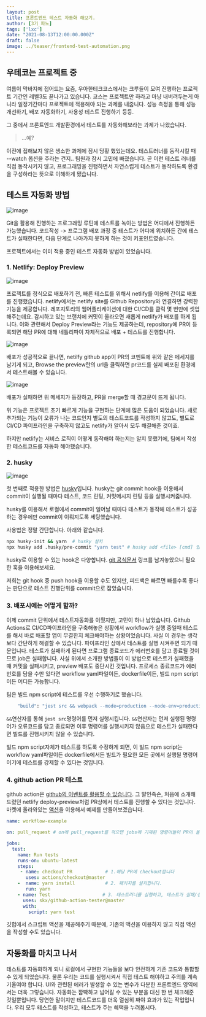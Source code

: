 ```yaml
---
layout: post
title: 프론트엔드 테스트 자동화 해보기.
author: [3기_파노]
tags: ['lxc']
date: "2021-08-13T12:00:00.000Z"
draft: false
image: ../teaser/frontend-test-automation.png
---
```



## 우테코는 프로젝트 중

 여름이 막바지에 접어드는 요즘, 우아한테크코스에서는 크루들이 모여 진행하는 프로젝트 기간인 레벨3도 끝나가고 있습니다. 코스는 프로젝트만 하라고 마냥 내버려두는게 아니라 일정기간마다 프로젝트에 적용해야 되는 과제를 내줍니다.  성능 측정을 통해 성능 개선하기, 배포 자동화하기, 사용성 테스트 진행하기 등등.

 그 중에서 프론트엔드 개발환경에서 테스트를 자동화해보라는 과제가 나왔습니다.

>  ...예?

이전에 접해보지 않은 생소한 과제에 잠시 당황 했었는데요. 테스트러너를 동작시킬 때 --watch 옵션을 주라는 건지.. 팀원과 잠시 고민에 빠졌습니다.  곧 이런 테스트 러너를 직접 동작시키지 않고, 프로그래밍을 진행하면서 자연스럽게 테스트가 동작하도록 환경을 구성하라는 뜻으로 이해하게 됐습니다.

## 테스트 자동화 방법

![image](https://user-images.githubusercontent.com/44419181/129481126-6a61326f-5e5d-4e8d-8021-07b0ba08a1fb.png)

Git을 활용해 진행하는 프로그래밍 루틴에 테스트를 녹이는 방법은 어디에서 진행하든 가능했습니다. 코드작성 -> 프로그램 배포 과정 중 테스트가 어디에 위치하든 간에 테스트가 실패한다면, 다음 단계로 나아가지 못하게 하는 것이 키포인트였습니다.

프로젝트에서는 이미 적용 중인 테스트 자동화 방법이 있었습니다.

### 1. Netlify: Deploy Preview

![image](https://user-images.githubusercontent.com/44419181/129477970-72ac1437-3e99-4e0e-9917-d3ead07d50c0.png)

프로젝트를 정식으로 배포하기 전, 빠른 테스트를 위해서 netlify를 이용해 간이로 배포를 진행했습니다.  netlify에서는 netlify site를  Github Repository와 연결하면 강력한 기능을 제공합니다. 레포지토리의 웹어플리케이션에 대한 CI/CD를 클릭 몇 번만에 셋업해주는데요. 감시하고 있는 브랜치에 커밋이 올라오면 새롭게 netlify가 배포를 하게 됩니다. 이와 관련해서 Deploy Preview라는 기능도 제공하는데, repository에 PR이 등록되면 해당 PR에 대해 네틀리파이 자체적으로 배포 + 테스트를 진행합니다.

![image](https://user-images.githubusercontent.com/44419181/129478241-f572fb42-f64a-412b-a4a2-cff710008c87.png)

배포가 성공적으로 끝나면, netilfy github app이 PR의 코멘트에 위와 같은 메세지를 남기게 되고,  Browse the preview란의 url을 클릭하면 pr코드를 실제 배포된 환경에서 테스트해볼 수 있습니다.



![image](https://user-images.githubusercontent.com/44419181/129478325-28828199-eb26-4951-8501-54f0e093cde3.png)

배포가 실패하면 위 메세지가 등장하고, PR을 merge할 때 경고문이 뜨게 됩니다.

위 기능은 프로젝트 초기 빠르게 기능을 구현하는 단계에 많은 도움이 되었습니다. 새로 추가되는 기능이 오류가 나는 코드인지 별도의 테스트코드를 작성하지 않고도, 별도로 CI/CD 파이프라인을 구축하지 않고도 netlify가 알아서 모두 해결해준 것이죠.

하지만 netlify는 서비스 로직이 어떻게 동작해야 하는지는 알지 못했기에, 팀에서 작성한 테스트코드를 자동화 해야했습니다.



### 2. husky

![image](https://user-images.githubusercontent.com/44419181/129478578-ee0df4a2-1af5-446b-8796-cdddc490f80e.png)

첫 번째로 적용한 방법은 [husky](https://typicode.github.io/husky/#/)입니다. husky는 git commit hook을 이용해서 commit이 실행될 때마다 테스트, 코드 린팅, 커밋메시지 린팅 등을 실행시켜줍니다.

husky를 이용해서 로컬에서 commit이 일어날 때마다 테스트가 동작해 테스트가 성공하는 경우에만 commit이 이뤄지도록 세팅했습니다.

사용법은 정말 간단합니다.  아래와 같습니다.

```sh
npx husky-init && yarn  # husky 설치
npx husky add .husky/pre-commit "yarn test" # husky add <file> [cmd] 입니다. file에는 git hook이름이 따라옵니다. [cmd]에는 실행할 쉘 커맨드를 입력합니다.
```

husky로 이용할 수 있는 hook은 다양합니다. [git 공식문서](https://git-scm.com/book/en/v2/Customizing-Git-Git-Hooks) 링크를 남겨놓았으니 필요한 훅을 이용해보세요.

저희는 git hook 중 push hook을 이용할 수도 있지만, 피드백은 빠르면 빠를수록 좋다는 판단으로 테스트 진행단위를 commit으로 잡았습니다.



### 3. 배포시에는 어떻게 할까?

이제 commit 단위에서 테스트자동화를 이뤘지만, 고민이 하나 남았습니다. Github Actions로 CI/CD파이프라인을 구축해놓은 상황에서 workflow가 실행 중일때 테스트를 해서 바로 배포할 앱이 무결한지 체크해야하는 상황이었습니다. 사실 이 경우는 생각보다 간단하게 해결할 수 있습니다. 파이프라인 상에서 테스트를 실행 시켜주면 되기 때문입니다. 테스트가 실패하게 된다면 프로그램 종료코드가 에러번호를 담고 종료될 것이므로 job은 실패합니다. 사실 위에서 소개한 방법들이 이 방법으로 테스트가 실패했을 때 커밋을 실패시키고, preview 배포도 중단시킨 것입니다. 프로세스 종료코드가 에러번호를 담을 수만 있다면 workflow yaml파일이든, dockerfile이든, 빌드 npm script이든 어디든 가능합니다.

팀은 빌드 npm script에 테스트를 우선 수행하기로 했습니다.

```sh
    "build": "jest src && webpack --mode=production --node-env=production",
```

`&&`연산자를 통해 `jest src`명령어를 먼저 실행시킵니다. `&&`연산자는 먼저 실행된 명령어가 오류코드를 담고 종료되면 이후 명령어를 실행시키지 않음으로 테스트가 실패한다면 빌드를 진행시키지 않을 수 있습니다.

빌드 npm script자체가 테스트를 하도록 수정하게 되면, 이 빌드 npm script는 workflow yaml파일이든 dockerfile에서든 빌드가 필요한 모든 곳에서 실행될 명령어이기에 테스트를 강제할 수 있다는 것입니다.

### 4.  github action PR 테스트

github action은 [github의 이벤트를 활용할 수 있습니다](https://docs.github.com/en/actions/reference/events-that-trigger-workflows). 그 말인즉슨, 처음에 소개해드렸던 netlify deploy-preview처럼 PR상에서 테스트를 진행할 수 있다는 것입니다.  마켓에 올라와있는 [액션](https://github.com/marketplace/actions/github-action-tester)을 이용해서 예제를 만들어보겠습니다.



```yaml
name: workflow-example

on: pull_request # on에 pull_request를 적으면 jobs에 기재된 명령어들이 PR이 올라올 때마다 실행됩니다.

jobs:
  test:
    name: Run tests
    runs-on: ubuntu-latest
    steps:
     - name: checkout PR			# 1.해당 PR에 checkout합니다
       uses: actions/checkout@master
	-  name: yarn install 		    # 2. 패키지를 설치합니다.
	   run: yarn
	- name: Test				   # 3. 테스트러너를 실행하고, 테스트가 실패/성공에 따라 해당 PR에 코멘트를 남깁니다.
      uses: skx/github-action-tester@master
      with:
        script: yarn test
```



깃헙에서 스크립트 액션을 제공해주기 때문에, 기존의 액션을 이용하지 않고 직접 액션을 작성할 수도 있습니다.



## 자동화를 마치고 나서

테스트를 자동화하게 되니 로컬에서 구현한 기능들을 보다 안전하게 기존 코드와 통합할 수 있게 되었습니다. 물론 우리는 코드를 실행시켜서 직접 테스트 해야하고 주의를 계속 기울여야 합니다. UI와 관련된 에러가 발생할 수 있는 변수가 다분한 프론트엔드 영역에서는  더욱 그렇습니다. 자동화는 깜빡하고 넘어갈 수 있는 부분을 대신 한 번 체크해준 것일뿐입니다.  당연한 말이지만 테스트코드를 더욱 열심히 짜야 효과가 있는 작업입니다. 우리 모두 테스트를 작성하고, 테스트가 주는 혜택을 누려봅시다.
